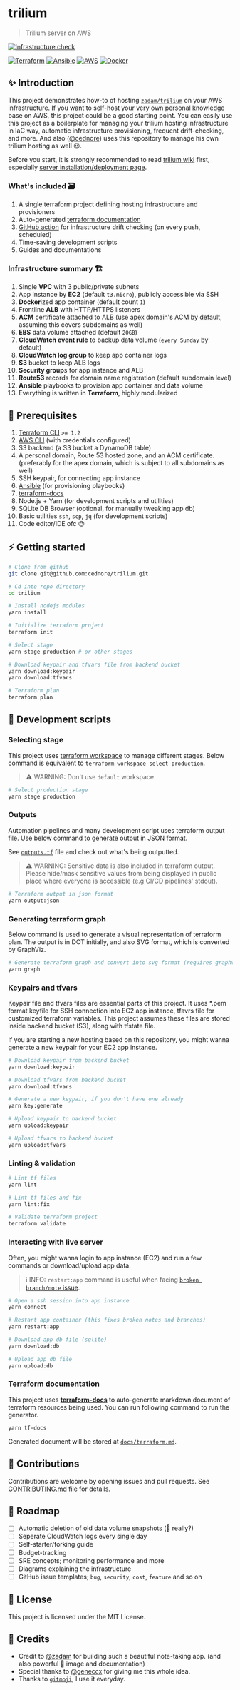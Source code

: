 # trilium

> Trilium server on AWS

[![Infrastructure check](https://github.com/cednore/trilium/actions/workflows/check.yml/badge.svg)](https://github.com/cednore/trilium/actions/workflows/check.yml)

[![Terraform](https://img.shields.io/badge/terraform-%235835CC.svg?style=for-the-badge&logo=terraform&logoColor=white)](https://terraform.io/)
[![Ansible](https://img.shields.io/badge/ansible-%231A1918.svg?style=for-the-badge&logo=ansible&logoColor=white)](https://ansible.com/)
[![AWS](https://img.shields.io/badge/AWS-%23FF9900.svg?style=for-the-badge&logo=amazon-aws&logoColor=white)](https://aws.amazon.com/)
[![Docker](https://img.shields.io/badge/docker-%230db7ed.svg?style=for-the-badge&logo=docker&logoColor=white)](https://docker.com/)

## ✨ Introduction

This project demonstrates how-to of hosting [`zadam/trilium`](https://github.com/zadam/trilium) on your AWS
infrastructure. If you want to self-host your very own personal knowledge base on AWS, this project could be a good
starting point. You can easily use this project as a boilerplate for managing your trilium hosting infrastructure in IaC
way, automatic infrastructure provisioning, frequent drift-checking, and more. And also
([@cednore](https://github.com/cednore)) uses this repository to manage his own trilium hosting as well 😉.

Before you start, it is strongly recommended to read [trilium wiki](https://github.com/zadam/trilium/wiki) first,
especially [server installation/deployment page](https://github.com/zadam/trilium/wiki/Docker-server-installation).

### What's included 🗃️

1. A single terraform project defining hosting infrastructure and provisioners
2. Auto-generated [terraform documentation](#terraform-documentation)
3. [GitHub action](https://github.com/cednore/trilium/actions/workflows/check.yml) for infrastructure drift checking (on
   every push, scheduled)
4. Time-saving development scripts
5. Guides and documentations

### Infrastructure summary 🏗️

1. Single **VPC** with 3 public/private subnets
2. App instance by **EC2** (default `t3.micro`), publicly accessible via SSH
3. **Docker**ized app container (default count `1`)
4. Frontline **ALB** with HTTP/HTTPS listeners
5. **ACM** certificate attached to ALB (use apex domain's ACM by default, assuming this covers subdomains as well)
6. **EBS** data volume attached (default `20GB`)
7. **CloudWatch event rule** to backup data volume (`every Sunday` by default)
8. **CloudWatch log group** to keep app container logs
9. **S3** bucket to keep ALB logs
10. **Security group**s for app instance and ALB
11. **Route53** records for domain name registration (default subdomain level)
12. **Ansible** playbooks to provision app container and data volume
13. Everything is written in **Terraform**, highly modularized

## 🧱 Prerequisites

1. [Terraform CLI](https://learn.hashicorp.com/tutorials/terraform/install-cli) `>= 1.2`
2. [AWS CLI](https://docs.aws.amazon.com/cli/latest/userguide/getting-started-install.html) (with credentials
   configured)
3. S3 backend (a S3 bucket a DynamoDB table)
4. A personal domain, Route 53 hosted zone, and an ACM certificate. (preferably for the apex domain, which is subject to
   all subdomains as well)
5. SSH keypair, for connecting app instance
6. [Ansible](https://docs.ansible.com/ansible/latest/installation_guide/intro_installation.html) (for provisioning
   playbooks)
7. [terraform-docs](https://terraform-docs.io/user-guide/installation/)
8. Node.js + Yarn (for development scripts and utilities)
9. SQLite DB Browser (optional, for manually tweaking app db)
10. Basic utilities `ssh`, `scp`, `jq` (for development scripts)
11. Code editor/IDE ofc 😉

## ⚡ Getting started

```bash
# Clone from github
git clone git@github.com:cednore/trilium.git

# Cd into repo directory
cd trilium

# Install nodejs modules
yarn install

# Initialize terraform project
terraform init

# Select stage
yarn stage production # or other stages

# Download keypair and tfvars file from backend bucket
yarn download:keypair
yarn download:tfvars

# Terraform plan
terraform plan
```

## 🔨 Development scripts

### Selecting stage

This project uses [terraform workspace](https://www.terraform.io/cli/workspaces) to manage different stages. Below
command is equivalent to `terraform workspace select production`.

> ⚠️ WARNING: Don't use `default` workspace.

```bash
# Select production stage
yarn stage production
```

### Outputs

Automation pipelines and many development script uses terraform output file. Use below command to generate output in
JSON format.

See [`outputs.tf`](outputs.tf) file and check out what's being outputted.

> ⚠️ WARNING: Sensitive data is also included in terraform output. Please hide/mask sensitive values from being displayed
> in public place where everyone is accessible (e.g CI/CD pipelines' stdout).

```bash
# Terraform output in json format
yarn output:json
```

### Generating terraform graph

Below command is used to generate a visual representation of terraform plan. The output is in DOT initially, and also
SVG format, which is converted by GraphViz.

```bash
# Generate terraform graph and convert into svg format (requires graphviz)
yarn graph
```

### Keypairs and tfvars

Keypair file and tfvars files are essential parts of this project. It uses \*.pem format keyfile for SSH connection into
EC2 app instance, tfavrs file for customized terraform variables. This project assumes these files are stored inside
backend bucket (S3), along with tfstate file.

If you are starting a new hosting based on this repository, you might wanna generate a new keypair for your EC2 app
instance.

```bash
# Download keypair from backend bucket
yarn download:keypair

# Download tfvars from backend bucket
yarn download:tfvars

# Generate a new keypair, if you don't have one already
yarn key:generate

# Upload keypair to backend bucket
yarn upload:keypair

# Upload tfvars to backend bucket
yarn upload:tfvars
```

### Linting & validation

```bash
# Lint tf files
yarn lint

# Lint tf files and fix
yarn lint:fix

# Validate terraform project
terraform validate
```

### Interacting with live server

Often, you might wanna login to app instance (EC2) and run a few commands or download/upload app data.

> ℹ️ INFO: `restart:app` command is useful when facing
> [`broken branch/note` issue](https://github.com/zadam/trilium/issues/2950).

```bash
# Open a ssh session into app instance
yarn connect

# Restart app container (this fixes broken notes and branches)
yarn restart:app

# Download app db file (sqlite)
yarn download:db

# Upload app db file
yarn upload:db
```

### Terraform documentation

This project uses [**terraform-docs**](https://terraform-docs.io) to auto-generate markdown document of terraform
resources being used. You can run following command to run the generator.

```bash
yarn tf-docs
```

Generated document will be stored at [`docs/terraform.md`](docs/terraform.md).

## 👋 Contributions

Contributions are welcome by opening issues and pull requests. See [CONTRIBUTING.md](CONTRIBUTING.md) file for details.

## 🚧 Roadmap

- [ ] Automatic deletion of old data volume snapshots (🤔 really?)
- [ ] Seperate CloudWatch logs every single day
- [ ] Self-starter/forking guide
- [ ] Budget-tracking
- [ ] SRE concepts; monitoring performance and more
- [ ] Diagrams explaining the infrastructure
- [ ] GitHub issue templates; `bug`, `security`, `cost`, `feature` and so on

## 📄 License

This project is licensed under the MIT License.

## 🙇 Credits

- Credit to [@zadam](https://github.com/zadam) for building such a beautiful note-taking app. (and also powerful
  🐋 image and documentation)
- Special thanks to [@geneccx](https://github.com/geneccx) for giving me this whole idea.
- Thanks to [`gitmoji`](https://gitmoji.dev/), I use it everyday.
